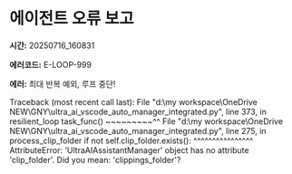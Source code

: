 # 에이전트 오류 보고

**시간:** 20250716_160831

**에러코드:** E-LOOP-999

**에러:** 최대 반복 예외, 루프 중단!

Traceback (most recent call last):
  File "d:\my workspace\OneDrive NEW\GNY\ultra_ai_vscode_auto_manager_integrated.py", line 373, in resilient_loop
    task_func()
    ~~~~~~~~~^^
  File "d:\my workspace\OneDrive NEW\GNY\ultra_ai_vscode_auto_manager_integrated.py", line 275, in process_clip_folder
    if not self.clip_folder.exists():
           ^^^^^^^^^^^^^^^^
AttributeError: 'UltraAIAssistantManager' object has no attribute 'clip_folder'. Did you mean: 'clippings_folder'?
